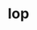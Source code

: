 ---
category: 3-letters
denotation: null
name: lop
reference_link: https://www.etymonline.com/word/lop
root_language: null
root_name: null
title: lop
type: free
word_sums:
- respelling: lop
  sum: 'Lop + '
---